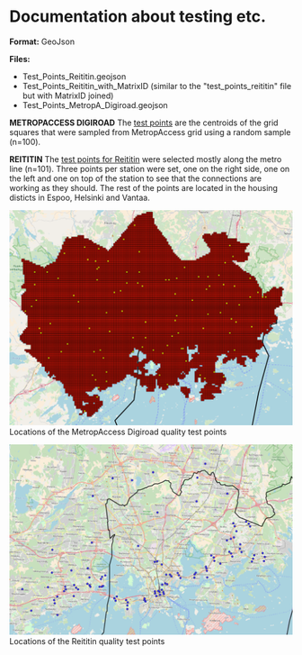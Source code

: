 # Documentation about testing etc. 

**Format:** GeoJson 

**Files:** 
* Test_Points_Reititin.geojson
* Test_Points_Reititin_with_MatrixID (similar to the "test_points_reititin" file but with MatrixID joined)
* Test_Points_MetropA_Digiroad.geojson

**METROPACCESS DIGIROAD**
The [test points][digiroad_2015_test_points] are the centroids of the grid squares that were sampled from MetropAccess grid using a random sample (n=100). 

**REITITIN**
The [test points for Reititin][reititin_test_points] were selected mostly along the metro line (n=101). Three points per station were set, one on the right side, one on the left and one on top of the station to see that the connections are working as they should. The rest of the points are located in the housing disticts in Espoo, Helsinki and Vantaa. 

![TestPointImageMetropADigiroad](https://github.com/AccessibilityRG/HelsinkiRegionTravelTimeMatrix2018/blob/master/docs/LocationsOfDigiroadTestPoints.png)
Locations of the MetropAccess Digiroad quality test points 

![TestPointsImageReititin](https://github.com/AccessibilityRG/HelsinkiRegionTravelTimeMatrix2018/blob/master/docs/LocationsOfReititinTestPoints.png)
Locations of the Reititin quality test points 


[reititin_test_points]: ./../data/testData/TestPointsReititin.geojson
[digiroad_2015_test_points]: ./../data/testData/Test_Points_MetropA_Digiroad.geojson
